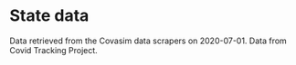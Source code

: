 # State data

Data retrieved from the Covasim data scrapers on 2020-07-01. Data from Covid Tracking Project.